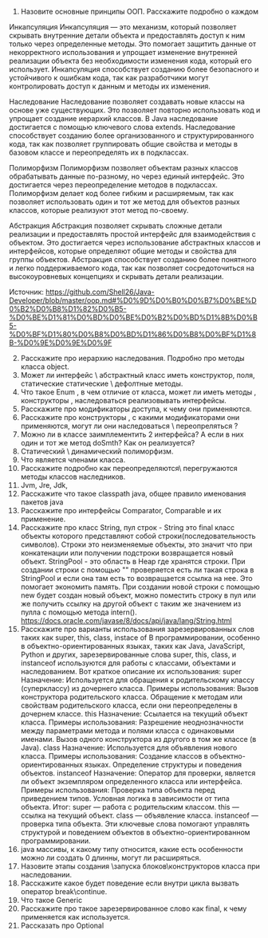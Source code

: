 1.  Назовите основные принципы ООП. Расскажите подробно о каждом

Инкапсуляция
Инкапсуляция — это механизм, который позволяет скрывать внутренние детали объекта и предоставлять доступ к ним
только через определенные методы. Это помогает защитить данные от некорректного использования и упрощает изменение
внутренней реализации объекта без необходимости изменения кода, который его использует. Инкапсуляция способствует
созданию более безопасного и устойчивого к ошибкам кода, так как разработчики могут контролировать доступ к данным
и методы их изменения.

Наследование
Наследование позволяет создавать новые классы на основе уже существующих. Это позволяет повторно использовать код и
упрощает создание иерархий классов. В Java наследование достигается с помощью ключевого слова extends. Наследование
способствует созданию более организованного и структурированного кода, так как позволяет группировать общие свойства и
методы в базовом классе и переопределять их в подклассах.

Полиморфизм
Полиморфизм позволяет объектам разных классов обрабатывать данные по-разному, но через единый интерфейс. Это достигается
через переопределение методов в подклассах. Полиморфизм делает код более гибким и расширяемым, так как позволяет
использовать один и тот же метод для объектов разных классов, которые реализуют этот метод по-своему.

Абстракция
Абстракция позволяет скрывать сложные детали реализации и предоставлять простой интерфейс для взаимодействия с объектом.
Это достигается через использование абстрактных классов и интерфейсов, которые определяют общие методы и свойства для
группы объектов. Абстракция способствует созданию более понятного и легко поддерживаемого кода, так как позволяет
сосредоточиться на высокоуровневых концепциях и скрывать детали реализации.

Источник: https://github.com/Shell26/Java-Developer/blob/master/oop.md#%D0%9D%D0%B0%D0%B7%D0%BE%D0%B2%D0%B8%D1%82%D0%B5-%D0%BE%D1%81%D0%BD%D0%BE%D0%B2%D0%BD%D1%8B%D0%B5-%D0%BF%D1%80%D0%B8%D0%BD%D1%86%D0%B8%D0%BF%D1%8B-%D0%9E%D0%9E%D0%9F

2.  Расскажите про иерархию наследования. Подробно про методы класса
    object.
4.  Может ли интерфейс \\ абстрактный класс иметь конструктор, поля,
    статические статические \\ дефолтные методы.
5.  Что такое Enum , в чем отличие от класса, может ли иметь методы ,
    конструкторы , наследоваться реализовывать интерфейсы.
6.  Расскажите про модификаторы доступа, к чему они применяются.
7.  Расскажите про конструкторы , с какими модификаторами они
    применяются, могут ли они наследоваться \\ переопреляться ?
8.  Можно ли в классе заимплементить 2 интерфейса? А если в них один и
    тот же метод doSmth? Как он реализуется?
9.  Статический \\ динамический полиморфизм.
10. Что является членами класса.
11. Расскажите подробно как переопределяются\\ перегружаются методы
    классов наследников.
12. Jvm, Jre, Jdk,
13. Расскажите что такое classpath java, общее правило именования
    пакетов java
14. Расскажите про интерфейсы Comparator, Comparable и их применение.
15. Расскажите про класс String, пул строк - String это final класс
    объекты которого представляют собой строки(последовательность
    символов). Строки это неизменяемые объекты, это значит что при
    конкатенации или получении подстроки возвращается новый объект.
    StringPool - это область в Heap где хранятся строки. При создании
    строки с помощью \"\" проверяется есть ли такая строка в StringPool
    и если она там есть то возвращается ссылка на нее. Это помогает
    экономить память. При создании новой строки с помощью new будет
    создан новый объект, можно поместить строку в пул или же получить
    ссылку на другой объект с таким же значением из пулла с помощью
    метода intern().
    https://docs.oracle.com/javase/8/docs/api/java/lang/String.html
16. Расскажите про варианты использования зарезервированных слов таких
    как super, this, class, instace of
    В программировании, особенно в объектно-ориентированных языках, таких как Java, JavaScript, Python и других,
    зарезервированные слова super, this, class, и instanceof используются для работы с классами, объектами и наследованием.
    Вот краткое описание их использования:
    super
    Назначение: Используется для обращения к родительскому классу (суперклассу) из дочернего класса.
    Примеры использования:
    Вызов конструктора родительского класса.
    Обращение к методам или свойствам родительского класса, если они переопределены в дочернем классе.
    this
    Назначение: Ссылается на текущий объект класса.
    Примеры использования:
    Разрешение неоднозначности между параметрами метода и полями класса с одинаковыми именами.
    Вызов одного конструктора из другого в том же классе (в Java).
    class
    Назначение: Используется для объявления нового класса.
    Примеры использования:
    Создание классов в объектно-ориентированных языках.
    Определение структуры и поведения объектов.
    instanceof
    Назначение: Оператор для проверки, является ли объект экземпляром определенного класса или интерфейса.
    Примеры использования:
    Проверка типа объекта перед приведением типов.
    Условная логика в зависимости от типа объекта.
    Итог:
    super — работа с родительским классом.
    this — ссылка на текущий объект.
    class — объявление класса.
    instanceof — проверка типа объекта.
    Эти ключевые слова помогают управлять структурой и поведением объектов в объектно-ориентированном программировании.
18. java массивы, к какому типу относится, какие есть особенности можно
    ли создать 0 длинны, могут ли расширяться.
19. Назовите этапы создания \\запуска блоков\\конструкторов класса при
    наследовании.
20. Расскажите какое будет поведение если внутри цикла вызвать оператор
    break\\continue.
21. Что такое Generic
22. Расскажите про такое зарезервированное слово как final, к чему
    применяется как используется.
23. Рассказать про Optional